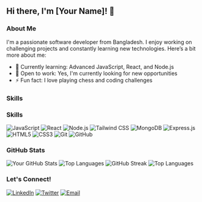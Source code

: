 ## Hi there, I'm [Your Name]! 👋

### About Me
I'm a passionate software developer from Bangladesh. I enjoy working on challenging projects and constantly learning new technologies. Here’s a bit more about me:

- 🌱 Currently learning: Advanced JavaScript, React, and Node.js
- 💼 Open to work: Yes, I'm currently looking for new opportunities
- ⚡ Fun fact: I love playing chess and coding challenges

### Skills
### Skills
![JavaScript](https://img.shields.io/badge/-JavaScript-F7DF1E?style=flat&logo=javascript&logoColor=black)
![React](https://img.shields.io/badge/-React-61DAFB?style=flat&logo=react&logoColor=white)
![Node.js](https://img.shields.io/badge/-Node.js-339933?style=flat&logo=node.js&logoColor=white)
![Tailwind CSS](https://img.shields.io/badge/-Tailwind%20CSS-38B2AC?style=flat&logo=tailwind-css&logoColor=white)
![MongoDB](https://img.shields.io/badge/-MongoDB-47A248?style=flat&logo=mongodb&logoColor=white)
![Express.js](https://img.shields.io/badge/-Express.js-000000?style=flat&logo=express&logoColor=white)
![HTML5](https://img.shields.io/badge/-HTML5-E34F26?style=flat&logo=html5&logoColor=white)
![CSS3](https://img.shields.io/badge/-CSS3-1572B6?style=flat&logo=css3&logoColor=white)
![Git](https://img.shields.io/badge/-Git-F05032?style=flat&logo=git&logoColor=white)
![GitHub](https://img.shields.io/badge/-GitHub-181717?style=flat&logo=github&logoColor=white)



### GitHub Stats
![Your GitHub Stats](https://github-readme-stats.vercel.app/api?username=joychandrauday&show_icons=true&theme=radical)
![Top Languages](https://github-readme-stats.vercel.app/api/top-langs/?username=joychandrauday&layout=compact&theme=radical)
![GitHub Streak](https://github-readme-streak-stats.herokuapp.com/?user=joychandrauday&theme=radical)
![Top Languages](https://github-readme-stats.vercel.app/api/top-langs/?username=joychandrauday&layout=compact&theme=radical)


### Let's Connect!
[![LinkedIn](https://img.shields.io/badge/-LinkedIn-0077B5?style=flat&logo=linkedin&logoColor=white)](https://www.linkedin.com/in/joychandrauday)
[![Twitter](https://img.shields.io/badge/-Twitter-1DA1F2?style=flat&logo=twitter&logoColor=white)](https://twitter.com/joychandrauday)
[![Email](https://img.shields.io/badge/-Email-D14836?style=flat&logo=gmail&logoColor=white)](mailto:joychandraud@example.com)
